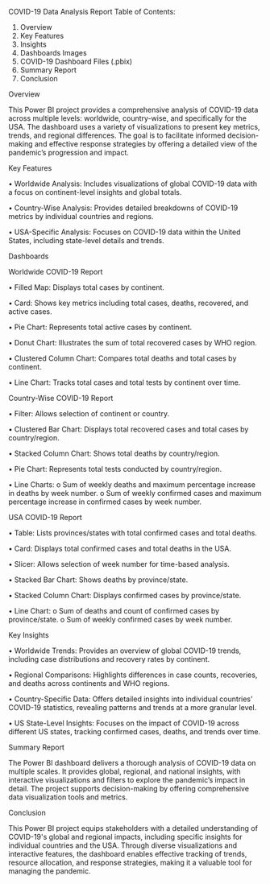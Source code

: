 COVID-19 Data Analysis Report
Table of Contents:
1.	Overview
2.	Key Features
3.	Insights
4.	Dashboards Images
5.	COVID-19 Dashboard Files (.pbix)
6.	Summary Report
7.	Conclusion
   
Overview

This Power BI project provides a comprehensive analysis of COVID-19 data across multiple levels: worldwide, country-wise, and specifically for the USA. The dashboard uses a variety of visualizations to present key metrics, trends, and regional differences. The goal is to facilitate informed decision-making and effective response strategies by offering a detailed view of the pandemic’s progression and impact.

Key Features

•	Worldwide Analysis: Includes visualizations of global COVID-19 data with a focus on continent-level insights and global totals.

•	Country-Wise Analysis: Provides detailed breakdowns of COVID-19 metrics by individual countries and regions.

•	USA-Specific Analysis: Focuses on COVID-19 data within the United States, including state-level details and trends.


Dashboards

Worldwide COVID-19 Report

•	Filled Map: Displays total cases by continent.

•	Card: Shows key metrics including total cases, deaths, recovered, and active cases.

•	Pie Chart: Represents total active cases by continent.

•	Donut Chart: Illustrates the sum of total recovered cases by WHO region.

•	Clustered Column Chart: Compares total deaths and total cases by continent.

•	Line Chart: Tracks total cases and total tests by continent over time.

Country-Wise COVID-19 Report

•	Filter: Allows selection of continent or country.

•	Clustered Bar Chart: Displays total recovered cases and total cases by country/region.

•	Stacked Column Chart: Shows total deaths by country/region.

•	Pie Chart: Represents total tests conducted by country/region.

•	Line Charts:
o	Sum of weekly deaths and maximum percentage increase in deaths by week number.
o	Sum of weekly confirmed cases and maximum percentage increase in confirmed cases by week number.

USA COVID-19 Report

•	Table: Lists provinces/states with total confirmed cases and total deaths.

•	Card: Displays total confirmed cases and total deaths in the USA.

•	Slicer: Allows selection of week number for time-based analysis.

•	Stacked Bar Chart: Shows deaths by province/state.

•	Stacked Column Chart: Displays confirmed cases by province/state.

•	Line Chart:
o	Sum of deaths and count of confirmed cases by province/state.
o	Sum of weekly confirmed cases by week number.

Key Insights

•	Worldwide Trends: Provides an overview of global COVID-19 trends, including case distributions and recovery rates by continent.

•	Regional Comparisons: Highlights differences in case counts, recoveries, and deaths across continents and WHO regions.

•	Country-Specific Data: Offers detailed insights into individual countries' COVID-19 statistics, revealing patterns and trends at a more granular level.

•	US State-Level Insights: Focuses on the impact of COVID-19 across different US states, tracking confirmed cases, deaths, and trends over time.

Summary Report

The Power BI dashboard delivers a thorough analysis of COVID-19 data on multiple scales. It provides global, regional, and national insights, with interactive visualizations and filters to explore the pandemic’s impact in detail. The project supports decision-making by offering comprehensive data visualization tools and metrics.

Conclusion

This Power BI project equips stakeholders with a detailed understanding of COVID-19's global and regional impacts, including specific insights for individual countries and the USA. Through diverse visualizations and interactive features, the dashboard enables effective tracking of trends, resource allocation, and response strategies, making it a valuable tool for managing the pandemic.

